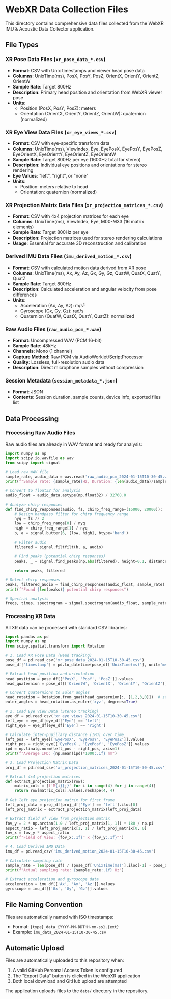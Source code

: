 # WebXR Data Collection Files

This directory contains comprehensive data files collected from the WebXR IMU & Acoustic Data Collector application.

## File Types

### XR Pose Data Files (`xr_pose_data_*.csv`)
- **Format**: CSV with Unix timestamps and viewer head pose data
- **Columns**: UnixTime(ms), PosX, PosY, PosZ, OrientX, OrientY, OrientZ, OrientW
- **Sample Rate**: Target 800Hz
- **Description**: Primary head position and orientation from WebXR viewer pose
- **Units**: 
  - Position (PosX, PosY, PosZ): meters
  - Orientation (OrientX, OrientY, OrientZ, OrientW): quaternion (normalized)

### XR Eye View Data Files (`xr_eye_views_*.csv`)
- **Format**: CSV with eye-specific transform data
- **Columns**: UnixTime(ms), ViewIndex, Eye, EyePosX, EyePosY, EyePosZ, EyeOrientX, EyeOrientY, EyeOrientZ, EyeOrientW
- **Sample Rate**: Target 800Hz per eye (1600Hz total for stereo)
- **Description**: Individual eye positions and orientations for stereo rendering
- **Eye Values**: "left", "right", or "none"
- **Units**: 
  - Position: meters relative to head
  - Orientation: quaternion (normalized)

### XR Projection Matrix Data Files (`xr_projection_matrices_*.csv`)
- **Format**: CSV with 4x4 projection matrices for each eye
- **Columns**: UnixTime(ms), ViewIndex, Eye, M00-M33 (16 matrix elements)
- **Sample Rate**: Target 800Hz per eye
- **Description**: Projection matrices used for stereo rendering calculations
- **Usage**: Essential for accurate 3D reconstruction and calibration

### Derived IMU Data Files (`imu_derived_motion_*.csv`)
- **Format**: CSV with calculated motion data derived from XR pose
- **Columns**: UnixTime(ms), Ax, Ay, Az, Gx, Gy, Gz, QuatW, QuatX, QuatY, QuatZ
- **Sample Rate**: Target 800Hz
- **Description**: Calculated acceleration and angular velocity from pose differences
- **Units**: 
  - Acceleration (Ax, Ay, Az): m/s²
  - Gyroscope (Gx, Gy, Gz): rad/s
  - Quaternion (QuatW, QuatX, QuatY, QuatZ): normalized

### Raw Audio Files (`raw_audio_pcm_*.wav`)
- **Format**: Uncompressed WAV (PCM 16-bit)
- **Sample Rate**: 48kHz
- **Channels**: Mono (1 channel)
- **Capture Method**: Raw PCM via AudioWorklet/ScriptProcessor
- **Quality**: Lossless, full-resolution audio data
- **Description**: Direct microphone samples without compression

### Session Metadata (`session_metadata_*.json`)
- **Format**: JSON
- **Contents**: Session duration, sample counts, device info, exported files list

## Data Processing

### Processing Raw Audio Files
Raw audio files are already in WAV format and ready for analysis:

```python
import numpy as np
import scipy.io.wavfile as wav
from scipy import signal

# Load raw WAV file
sample_rate, audio_data = wav.read('raw_audio_pcm_2024-01-15T10-30-45.wav')
print(f"Sample rate: {sample_rate}Hz, Duration: {len(audio_data)/sample_rate:.2f}s")

# Convert to float32 for analysis
audio_float = audio_data.astype(np.float32) / 32768.0

# Analyze chirp responses
def find_chirp_responses(audio, fs, chirp_freq_range=(16000, 20000)):
    # Design bandpass filter for chirp frequency range
    nyq = fs // 2
    low = chirp_freq_range[0] / nyq
    high = chirp_freq_range[1] / nyq
    b, a = signal.butter(6, [low, high], btype='band')
    
    # Filter audio
    filtered = signal.filtfilt(b, a, audio)
    
    # Find peaks (potential chirp responses)
    peaks, _ = signal.find_peaks(np.abs(filtered), height=0.1, distance=fs//10)
    
    return peaks, filtered

# Detect chirp responses
peaks, filtered_audio = find_chirp_responses(audio_float, sample_rate)
print(f"Found {len(peaks)} potential chirp responses")

# Spectral analysis
freqs, times, spectrogram = signal.spectrogram(audio_float, sample_rate, nperseg=1024)
```

### Processing XR Data
All XR data can be processed with standard CSV libraries:

```python
import pandas as pd
import numpy as np
from scipy.spatial.transform import Rotation

# 1. Load XR Pose Data (Head tracking)
pose_df = pd.read_csv('xr_pose_data_2024-01-15T10-30-45.csv')
pose_df['timestamp'] = pd.to_datetime(pose_df['UnixTime(ms)'], unit='ms')

# Extract head position and orientation
head_position = pose_df[['PosX', 'PosY', 'PosZ']].values
head_quaternion = pose_df[['OrientW', 'OrientX', 'OrientY', 'OrientZ']].values

# Convert quaternions to Euler angles
head_rotation = Rotation.from_quat(head_quaternion[:, [1,2,3,0]])  # scipy uses xyzw order
euler_angles = head_rotation.as_euler('xyz', degrees=True)

# 2. Load Eye View Data (Stereo tracking)
eye_df = pd.read_csv('xr_eye_views_2024-01-15T10-30-45.csv')
left_eye = eye_df[eye_df['Eye'] == 'left']
right_eye = eye_df[eye_df['Eye'] == 'right']

# Calculate inter-pupillary distance (IPD) over time
left_pos = left_eye[['EyePosX', 'EyePosY', 'EyePosZ']].values
right_pos = right_eye[['EyePosX', 'EyePosY', 'EyePosZ']].values
ipd = np.linalg.norm(left_pos - right_pos, axis=1)
print(f"Average IPD: {np.mean(ipd)*1000:.1f} mm")

# 3. Load Projection Matrix Data
proj_df = pd.read_csv('xr_projection_matrices_2024-01-15T10-30-45.csv')

# Extract 4x4 projection matrices
def extract_projection_matrix(row):
    matrix_cols = [f'M{i}{j}' for i in range(4) for j in range(4)]
    return row[matrix_cols].values.reshape(4, 4)

# Get left eye projection matrix for first frame
left_proj_data = proj_df[proj_df['Eye'] == 'left'].iloc[0]
left_proj_matrix = extract_projection_matrix(left_proj_data)

# Extract field of view from projection matrix
fov_y = 2 * np.arctan(1.0 / left_proj_matrix[1, 1]) * 180 / np.pi
aspect_ratio = left_proj_matrix[1, 1] / left_proj_matrix[0, 0]
fov_x = fov_y * aspect_ratio
print(f"Field of View: {fov_x:.1f}° x {fov_y:.1f}°")

# 4. Load Derived IMU Data
imu_df = pd.read_csv('imu_derived_motion_2024-01-15T10-30-45.csv')

# Calculate sampling rate
sample_rate = len(pose_df) / (pose_df['UnixTime(ms)'].iloc[-1] - pose_df['UnixTime(ms)'].iloc[0]) * 1000
print(f"Actual sampling rate: {sample_rate:.1f} Hz")

# Extract acceleration and gyroscope data
acceleration = imu_df[['Ax', 'Ay', 'Az']].values
gyroscope = imu_df[['Gx', 'Gy', 'Gz']].values
```

## File Naming Convention

Files are automatically named with ISO timestamps:
- Format: `{type}_data_{YYYY-MM-DDTHH-mm-ss}.{ext}`
- Example: `imu_data_2024-01-15T10-30-45.csv`

## Automatic Upload

Files are automatically uploaded to this repository when:
1. A valid GitHub Personal Access Token is configured
2. The "Export Data" button is clicked in the WebXR application
3. Both local download and GitHub upload are attempted

The application uploads files to the `data/` directory in the repository.
